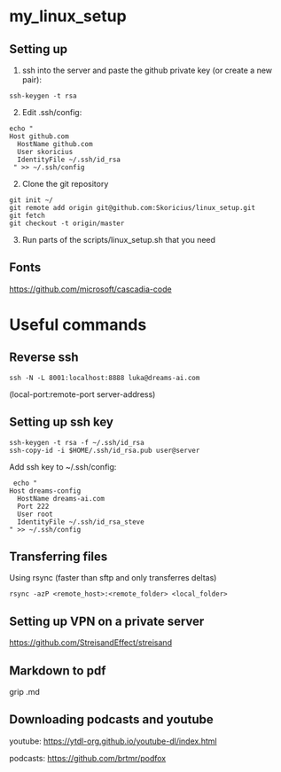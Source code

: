 # my_linux_setup

## Setting up
1) ssh into the server and paste the github private key (or create a new pair):
```
ssh-keygen -t rsa
```
2) Edit .ssh/config:
```
echo "
Host github.com
  HostName github.com
  User skoricius
  IdentityFile ~/.ssh/id_rsa
 " >> ~/.ssh/config
 ```
2) Clone the git repository
```
git init ~/
git remote add origin git@github.com:Skoricius/linux_setup.git
git fetch
git checkout -t origin/master
```
3) Run parts of the scripts/linux_setup.sh that you need


## Fonts
https://github.com/microsoft/cascadia-code

# Useful commands
## Reverse ssh
```
ssh -N -L 8001:localhost:8888 luka@dreams-ai.com
```

(local-port:remote-port server-address)

## Setting up ssh key
```
ssh-keygen -t rsa -f ~/.ssh/id_rsa
ssh-copy-id -i $HOME/.ssh/id_rsa.pub user@server
```
Add ssh key to ~/.ssh/config:
```
 echo "
Host dreams-config
  HostName dreams-ai.com
  Port 222
  User root
  IdentityFile ~/.ssh/id_rsa_steve
" >> ~/.ssh/config
```

## Transferring files
Using rsync (faster than sftp and only transferres deltas)
```
rsync -azP <remote_host>:<remote_folder> <local_folder>
```

## Setting up VPN on a private server
https://github.com/StreisandEffect/streisand

## Markdown to pdf
grip <filename>.md
  
## Downloading podcasts and youtube
youtube: https://ytdl-org.github.io/youtube-dl/index.html

podcasts: https://github.com/brtmr/podfox
